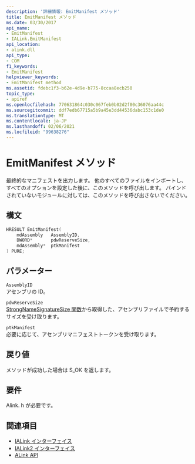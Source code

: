 ```yaml
---
description: '詳細情報: EmitManifest メソッド'
title: EmitManifest メソッド
ms.date: 03/30/2017
api_name:
- EmitManifest
- IALink.EmitManifest
api_location:
- alink.dll
api_type:
- COM
f1_keywords:
- EmitManifest
helpviewer_keywords:
- EmitManifest method
ms.assetid: fdebc1f3-b62e-4d9e-b775-8ccaa8ecb250
topic_type:
- apiref
ms.openlocfilehash: 770631864c030c067feb0b02d2f00c36076aa44c
ms.sourcegitcommit: ddf7edb67715a5b9a45e3dd44536dabc153c1de0
ms.translationtype: MT
ms.contentlocale: ja-JP
ms.lasthandoff: 02/06/2021
ms.locfileid: "99638276"
---
```

# <a name="emitmanifest-method"></a>EmitManifest メソッド

最終的なマニフェストを出力します。 他のすべてのファイルをインポートし、すべてのオプションを設定した後に、このメソッドを呼び出します。 バインドされていないモジュールに対しては、このメソッドを呼び出さないでください。  
  
## <a name="syntax"></a>構文  
  
```cpp  
HRESULT EmitManifest(  
    mdAssembly   AssemblyID,  
    DWORD*       pdwReserveSize,  
    mdAssembly*  ptkManifest  
) PURE;  
```  
  
## <a name="parameters"></a>パラメーター  

 `AssemblyID`  
 アセンブリの ID。  
  
 `pdwReserveSize`  
 [StrongNameSignatureSize 関数](../strong-naming/strongnamesignaturesize-function.md)から取得した、アセンブリファイルで予約するサイズを受け取ります。  
  
 `ptkManifest`  
 必要に応じて、アセンブリマニフェストトークンを受け取ります。  
  
## <a name="return-value"></a>戻り値  

 メソッドが成功した場合は S_OK を返します。  
  
## <a name="requirements"></a>要件  

 Alink. h が必要です。  
  
## <a name="see-also"></a>関連項目

- [IALink インターフェイス](ialink-interface.md)
- [IALink2 インターフェイス](ialink2-interface.md)
- [ALink API](index.md)
